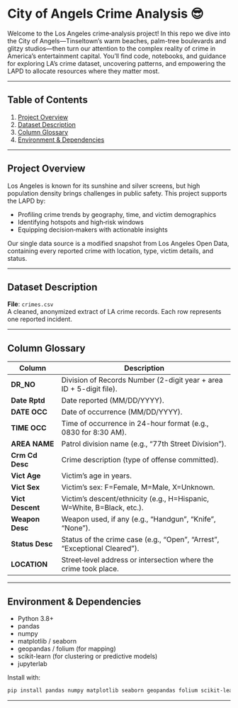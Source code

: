 # City of Angels Crime Analysis 😎

Welcome to the Los Angeles crime‐analysis project! In this repo we dive into the City of Angels—Tinseltown’s warm beaches, palm-tree boulevards and glitzy studios—then turn our attention to the complex reality of crime in America’s entertainment capital. You’ll find code, notebooks, and guidance for exploring LA’s crime dataset, uncovering patterns, and empowering the LAPD to allocate resources where they matter most.

---

## Table of Contents

1. [Project Overview](#project-overview)  
2. [Dataset Description](#dataset-description)  
3. [Column Glossary](#column-glossary)  
4. [Environment & Dependencies](#environment--dependencies)  
---

## Project Overview

Los Angeles is known for its sunshine and silver screens, but high population density brings challenges in public safety. This project supports the LAPD by:

- Profiling crime trends by geography, time, and victim demographics  
- Identifying hotspots and high‐risk windows  
- Equipping decision‐makers with actionable insights  

Our single data source is a modified snapshot from Los Angeles Open Data, containing every reported crime with location, type, victim details, and status.

---

## Dataset Description

**File**: `crimes.csv`  
A cleaned, anonymized extract of LA crime records. Each row represents one reported incident.

---

## Column Glossary

| Column         | Description                                                                                                      |
|----------------|------------------------------------------------------------------------------------------------------------------|
| **DR_NO**      | Division of Records Number (2-digit year + area ID + 5-digit file).                                              |
| **Date Rptd**  | Date reported (MM/DD/YYYY).                                                                                      |
| **DATE OCC**   | Date of occurrence (MM/DD/YYYY).                                                                                 |
| **TIME OCC**   | Time of occurrence in 24-hour format (e.g., 0830 for 8:30 AM).                                                    |
| **AREA NAME**  | Patrol division name (e.g., “77th Street Division”).                                                             |
| **Crm Cd Desc**| Crime description (type of offense committed).                                                                   |
| **Vict Age**   | Victim’s age in years.                                                                                           |
| **Vict Sex**   | Victim’s sex: F=Female, M=Male, X=Unknown.                                                                       |
| **Vict Descent**| Victim’s descent/ethnicity (e.g., H=Hispanic, W=White, B=Black, etc.).                                         |
| **Weapon Desc**| Weapon used, if any (e.g., “Handgun”, “Knife”, “None”).                                                          |
| **Status Desc**| Status of the crime case (e.g., “Open”, “Arrest”, “Exceptional Cleared”).                                        |
| **LOCATION**   | Street‐level address or intersection where the crime took place.                                                 |

---

## Environment & Dependencies

- Python 3.8+  
- pandas  
- numpy  
- matplotlib / seaborn  
- geopandas / folium (for mapping)  
- scikit-learn (for clustering or predictive models)  
- jupyterlab  

Install with:
```bash
pip install pandas numpy matplotlib seaborn geopandas folium scikit-learn jupyterlab
```

---

